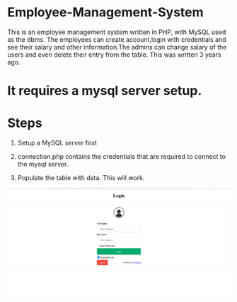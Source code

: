# Employee-Management-System
This is an employee management system written in PHP, with MySQL used as the dbms.
The employees can create account,login with credentials and see their salary and other information.The admins can change salary of the users and even delete their entry from the table.
This was written 3 years ago. 

# It requires a mysql server setup.

# Steps

1. Setup a MySQL server first

2. connection.php contains the credentials that are required to connect to the mysql server. 

3. Populate the table with data. This will work.

![Screenshot of my project](images/login.png)

